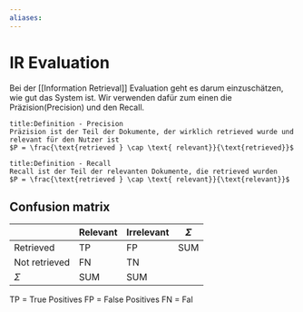 ```yaml
---
aliases: 
---
```

# IR Evaluation 
Bei der [[Information Retrieval]] Evaluation geht es darum einzuschätzen, wie gut das System ist.
Wir verwenden dafür zum einen die Präzision(Precision) und den Recall.
```ad-abstract
title:Definition - Precision
Präzision ist der Teil der Dokumente, der wirklich retrieved wurde und relevant für den Nutzer ist
$P = \frac{\text{retrieved } \cap \text{ relevant}}{\text{retrieved}}$
```
```ad-abstract
title:Definition - Recall
Recall ist der Teil der relevanten Dokumente, die retrieved wurden
$P = \frac{\text{retrieved } \cap \text{ relevant}}{\text{relevant}}$
```

## Confusion matrix
|               | Relevant | Irrelevant | $\Sigma$ |
| ------------- | -------- | ---------- | -------- |
| Retrieved     | TP       | FP         | SUM      |
| Not retrieved | FN       | TN         |          |
| $\Sigma$      | SUM      | SUM           |          |
TP = True Positives
FP = False Positives
FN = Fal